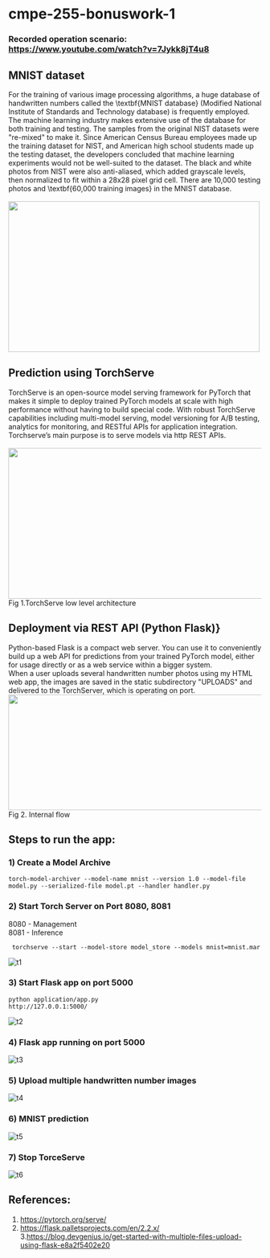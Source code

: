 # cmpe-255-bonuswork-1

### Recorded operation scenario: https://www.youtube.com/watch?v=7Jykk8jT4u8
## MNIST dataset
For the training of various image processing algorithms, a huge database of handwritten numbers called the \textbf{MNIST database} (Modified National Institute of Standards and Technology database) is frequently employed. The machine learning industry makes extensive use of the database for both training and testing. The samples from the original NIST datasets were "re-mixed" to make it. Since American Census Bureau employees made up the training dataset for NIST, and American high school students made up the testing dataset, the developers concluded that machine learning experiments would not be well-suited to the dataset. The black and white photos from NIST were also anti-aliased, which added grayscale levels, then normalized to fit within a 28x28 pixel grid cell. There are 10,000 testing photos and \textbf{60,000 training images} in the MNIST database.
<br>
<br>
<img src="https://user-images.githubusercontent.com/87613567/202936857-1f6553e5-4e4c-427c-aaa1-aa9f46ca797d.png" width="500" height="300">
<br>
## Prediction using TorchServe
TorchServe is an open-source model serving framework for PyTorch that makes it simple to deploy trained PyTorch models at scale with high performance without having to build special code. With robust TorchServe capabilities including multi-model serving, model versioning for A/B testing, analytics for monitoring, and RESTful APIs for application integration.
<br>
Torchserve’s main purpose is to serve models via http REST APIs.
<br>
<br>
<img src="https://user-images.githubusercontent.com/87613567/202936815-afc9fcd1-2270-44a2-a791-dfb21811e325.png" width="800" height="300">
<br>
Fig 1.TorchServe low level architecture
<br>
## Deployment via REST API (Python Flask)}
Python-based Flask is a compact web server. You can use it to conveniently build up a web API for predictions from your trained PyTorch model, either for usage directly or as a web service within a bigger system.
<br>
When a user uploads several handwritten number photos using my HTML web app, the images are saved in the static subdirectory "UPLOADS" and delivered to the TorchServer, which is operating on port.
<br>
<img src="https://user-images.githubusercontent.com/87613567/202936993-efd7a2ca-e886-4e7c-be9c-38438d4bfc05.png" width="800" height="230">
<br>
Fig 2. Internal flow
<br>
## Steps to run the app:
### 1) Create a Model Archive
``` torch-model-archiver --model-name mnist --version 1.0 --model-file model.py --serialized-file model.pt --handler handler.py ```

### 2) Start Torch Server on Port 8080, 8081
8080 - Management <br/>
8081 - Inference

``` torchserve --start --model-store model_store --models mnist=mnist.mar```

![t1](https://user-images.githubusercontent.com/87613567/202937166-814d2e5e-ab63-49f1-ac20-5af78e1dc193.png)
<br>
### 3) Start Flask app on port 5000 

``` python application/app.py ``` <br>
``` http://127.0.0.1:5000/ ```

![t2](https://user-images.githubusercontent.com/87613567/202937404-2b39350d-cf2c-44c8-a0d8-1c4a1f2a34fb.png)

### 4) Flask app running on port 5000
![t3](https://user-images.githubusercontent.com/87613567/202937451-d8fc23d9-4359-4c74-9fea-4f79f8a3715f.png)

### 5) Upload multiple handwritten number images 
![t4](https://user-images.githubusercontent.com/87613567/202937503-50591fed-206e-4b45-b4a7-065aaebf3bb7.png)


### 6) MNIST prediction 
![t5](https://user-images.githubusercontent.com/87613567/202938615-a028a715-ed9d-43bc-a8b5-cc5746807d75.png)

### 7) Stop TorceServe 
![t6](https://user-images.githubusercontent.com/87613567/202938546-0de4e250-f5fe-4ed2-bcd6-8271bce997f2.png)

## References:
1. https://pytorch.org/serve/ 
2. https://flask.palletsprojects.com/en/2.2.x/<br />
3.https://blog.devgenius.io/get-started-with-multiple-files-upload-using-flask-e8a2f5402e20
